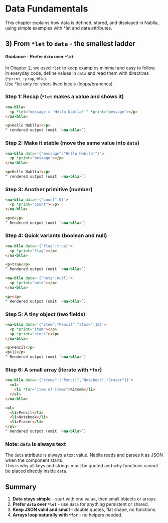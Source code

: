 # Data Fundamentals

This chapter explains how data is defined, stored, and displayed in Nablla, using simple examples with *let and data attributes.  

## 3) From `*let` to `data` - the smallest ladder

#### Guidance - Prefer `data` over `*let`

In Chapter 2, we used `*let` to keep examples minimal and easy to follow.  
In everyday code, define values in `data` and read them with directives (`*print`, `:prop`, etc.).  
Use *let only for short-lived locals (loops/branches).

### Step 1: Recap (`*let` makes a value and shows it)

```html
<na-blla>
  <p *let="message = 'Hello Nablla!'" *print="message"></p>
</na-blla>

<p>Hello Nablla!</p>
^ rendered output (omit `<na-blla>`)

```

### Step 2: Make it stable (move the same value into `data`)

```html
<na-blla data='{"message":"Hello Nablla!"}'>
  <p *print="message"></p>
</na-blla>

<p>Hello Nablla!</p>
^ rendered output (omit `<na-blla>`)
```

### Step 3: Another primitive (number)

```html
<na-blla data='{"count":0}'>
  <p *print="count"></p>
</na-blla>

<p>0</p>
^ Rendered output (omit `<na-blla>`)
```

### Step 4: Quick variants (boolean and null)

```html
<na-blla data='{"flag":true}'>
  <p *print="flag"></p>
</na-blla>

<p>true</p>
^ Rendered output (omit `<na-blla>`)
```

```html
<na-blla data='{"note":null}'>
  <p *print="note"></p>
</na-blla>

<p></p>
^ Rendered output (omit `<na-blla>`)
```

### Step 5: A tiny object (two fields)

```html
<na-blla data='{"item":"Pencil","stock":12}'>
  <p *print="item"></p>
  <p *print="stock"></p>
</na-blla>

<p>Pencil</p>
<p>12</p>
^ Rendered output (omit `<na-blla>`)
```

### Step 6: A small array (iterate with `*for`)

```html
<na-blla data='{"items":["Pencil","Notebook","Eraser"]}'>
  <ul>
    <li *for="item of items">%item%</li>
  </ul>
</na-blla>

<ul>
  <li>Pencil</li>
  <li>Notebook</li>
  <li>Eraser</li>
</ul>
^ Rendered output (omit `<na-blla>`)
```

### Note: `data` is always text

The `data` attribute is always a text value. Nablla reads and parses it as JSON when the component starts.  
This is why all keys and strings must be quoted and why functions cannot be placed directly inside `data`.

## Summary

1. **Data stays simple** - start with one value, then small objects or arrays.  
2. **Prefer `data` over `*let`** - use `data` for anything persistent or shared.  
3. **Keep JSON valid and small** - double quotes, flat shape, no functions.  
4. **Arrays loop naturally with `*for`** - no helpers needed.
